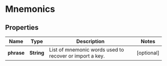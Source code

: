 
# Mnemonics

## Properties
Name | Type | Description | Notes
------------ | ------------- | ------------- | -------------
**phrase** | **String** | List of mnemonic words used to recover or import a key. |  [optional]



